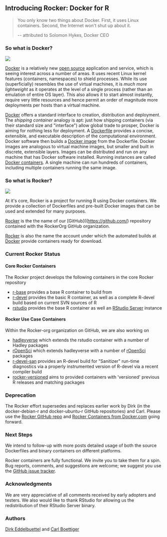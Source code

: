 ## Introducing Rocker: Docker for R


> You only know two things about Docker. First, it uses Linux
> containers. Second, the Internet won't shut up about it.
>
> -- attributed to Solomon Hykes, Docker CEO

### So what is Docker?

<!-- Docker is also the name of the company

Their Trademark terms of use request that we refer to the software as
"Docker software" or similar term (e.g. as an ajective), and only use "Docker" as
a noun when refering to the company.  You think they might have guessed
how hopeless that request was, so I'm not going to insist we use it as an adjective...
-->

![](https://d3oypxn00j2a10.cloudfront.net/0.11.2/images/pages/brand_guidelines/small_v.png)

[Docker](http://www.docker.com) is a relatively new [open
source](https://github.com/docker/docker/tree/master/LICENSE) application
and service, which is seeing interest across a number of areas. It
uses recent Linux kernel features (containers, namespaces) to shield
processes. While its use (superficially) resembles the use of virtual
machines, it is _much more lightweight_ as it operates at the level of a
single process (rather than an emulation of entire OS layer).  This also
allows it to start almost instantly, require very little resources and
hence permit an order of magnitude more deployments per hosts than a
virtual machine.

<!-- Guess it's not clear that the purpose is to package/distribute
other software, as opposed to something you just install and use by itself?
(or perhaps it's obvious via the analogy to VMs?)-->

[Docker](http://www.docker.com) offers a standard interface
to creation, distribution and deployment. The _shipping
container_ analogy is apt: just how shipping containers (via
their standard size and "interface") allow global trade to
prosper, Docker is aiming for nothing less for deployment.  A
[Dockerfile](https://docs.docker.com/articles/dockerfile_best-practices/)
provides a concise, extensible, and executable description
of the computational environment. Docker software then builds a
[Docker image](https://docs.docker.com/userguide/dockerimages/)
from the Dockerfile.  Docker images are analogous to virtual machine images,
but smaller and built in discrete, extensible layers. Images can be
distributed and run on any machine that has Docker software
installed. Running instances are called [Docker
containers](https://docs.docker.com/userguide/usingdocker/). A single
machine can run hundreds of containers, including multiple containers
running the same image.

<!-- Define: Dockerfile, image, container --> <!-- Ugh, not sure that
helped. container vs image is probably particularly confusing. Do we
need to explain layers? Docker hub? -->


[Docker](http://www.docker.com) introductions are tutorials are available.
The [official online tutorial](https://docs.docker.com/) is a good place to start; this post can not
go into more detail in order to remain short and introductory.

<!-- Wasn't sure which tutorial you had in mind. Maybe we should link the interactive one instead? https://www.docker.com/tryit/
My only issue is that all Docker's tutorials start with interactive containers and none of them actually cover Dockerfiles...
-->

### So what is Rocker?

![](https://en.gravatar.com/userimage/73204427/563567819bd642c7a9e3af9d8ddb7581.png?size=200)

At it's core, Rocker is a project for running R using Docker
containers. We provide a collection of Dockerfiles and pre-built Docker
images that can be used and extended for many purposes.

<!-- and also documentation?  -->

[Rocker](https://github.com/rocker-org/rocker) is the the name of our
[GitHub]((https://github.com/) repository contained with the RockerOrg GitHub organization.

[Rocker](https://hub.docker.com/account/organizations/rocker/) is also the
name the account under which the automated builds at [Docker](http://www.docker.com) provide
containers ready for download.


### Current Rocker Status

#### Core Rocker Containers

The Rocker project develops the following containers in the core Rocker repository

+ [r-base](https://registry.hub.docker.com/u/rocker/r-base/) provides a base
  R container to build from
+ [r-devel](https://registry.hub.docker.com/u/rocker/r-devel/) provides the
  basic R container, as well as a complete R-devel build based on current SVN
  sources of R
+ [rstudio](https://registry.hub.docker.com/u/rocker/rstudio/) provides the
  base R container as well an
  [RStudio Server](http://www.rstudio.com/products/rstudio/) instance


#### Rocker Use Case Containers

Within the Rocker-org organization on GitHub, we are also working on

+ [hadleyverse](https://registry.hub.docker.com/u/rocker/hadleyverse/) which
  extends the rstudio container with a number of Hadley packages
+ [rOpenSci](https://registry.hub.docker.com/u/rocker/ropensci/) which
  extends hadleyverse with a number of [rOpenSci](http://ropensci.org/) packages
+ [r-devel-san](https://registry.hub.docker.com/u/rocker/r-devel-san/)
  provides an R-devel build for "Sanitizer" run-time diagnostics via a properly
  instrumented version of R-devel via a recent compiler build
+ [rocker-versioned](https://github.com/rocker-org/rocker-versioned)
  aims to provided containers with 'versioned' previous R releases and matching packages

<!-- something about welcoming PRs for additional things here? not sure how we want to handle that-->

### Deprecation

The Rocker effort supersedes and replaces earlier work by Dirk (in the
docker-debian-r and docker-ubuntu-r GitHub repositories) and Carl.  Please
use the [Rocker GitHub repo](https://github.com/rocker-org/rocker) and
[Rocker Containers from Docker.com](https://hub.docker.com/account/organizations/rocker/)
going forward.


### Next Steps

We intend to follow-up with more posts detailed usage of both the source
Dockerfiles and binary containers on different platforms.

Rocker containers are fully functional. We invite you to take them for a
spin. Bug reports, comments, and suggestions are welcome; we suggest you use the
[GitHub issue tracker](https://github.com/rocker-org/rocker/issues).


### Acknowledgments

We are very appreciative of all comments received by early adopters and
testers. We also would like to thank RStudio for allowing us the
redistribution of their RStudio Server binary.


### Authors

[Dirk Eddelbuettel](http://dirk.eddelbuettel.com) and
[Carl Boettiger](http://www.carlboettiger.info/)


